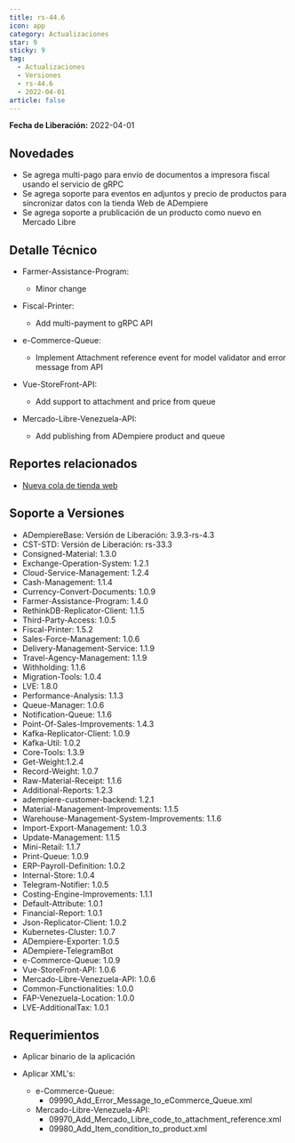 ```yaml
---
title: rs-44.6
icon: app
category: Actualizaciones
star: 9
sticky: 9
tag:
  - Actualizaciones
  - Versiones
  - rs-44.6
  - 2022-04-01
article: false
---
```


**Fecha de Liberación:** 2022-04-01

## Novedades

- Se agrega multi-pago para envío de documentos a impresora fiscal usando el servicio de gRPC
- Se agrega soporte para eventos en adjuntos y precio de productos para sincronizar datos con la tienda Web de ADempiere
- Se agrega soporte a prublicación de un producto como nuevo en Mercado Libre

## Detalle Técnico

- Farmer-Assistance-Program:
  - Minor change

- Fiscal-Printer:
  - Add multi-payment to gRPC API

- e-Commerce-Queue:
  - Implement Attachment reference event for model validator and error message from API

- Vue-StoreFront-API:
  - Add support to attachment and price from queue

- Mercado-Libre-Venezuela-API:
  - Add publishing from ADempiere product and queue

## Reportes relacionados

- [Nueva cola de tienda web](https://github.com/erpcya/Control-PROSEIN/issues/214)

## Soporte a Versiones

- ADempiereBase: Versión de Liberación: 3.9.3-rs-4.3
- CST-STD: Versión de Liberación: rs-33.3
- Consigned-Material: 1.3.0
- Exchange-Operation-System: 1.2.1
- Cloud-Service-Management: 1.2.4
- Cash-Management: 1.1.4
- Currency-Convert-Documents: 1.0.9
- Farmer-Assistance-Program: 1.4.0
- RethinkDB-Replicator-Client: 1.1.5
- Third-Party-Access: 1.0.5
- Fiscal-Printer: 1.5.2
- Sales-Force-Management: 1.0.6
- Delivery-Management-Service: 1.1.9
- Travel-Agency-Management: 1.1.9
- Withholding: 1.1.6
- Migration-Tools: 1.0.4
- LVE: 1.8.0
- Performance-Analysis: 1.1.3
- Queue-Manager: 1.0.6
- Notification-Queue: 1.1.6
- Point-Of-Sales-Improvements: 1.4.3
- Kafka-Replicator-Client: 1.0.9
- Kafka-Util: 1.0.2
- Core-Tools: 1.3.9
- Get-Weight:1.2.4
- Record-Weight: 1.0.7
- Raw-Material-Receipt: 1.1.6
- Additional-Reports: 1.2.3
- adempiere-customer-backend: 1.2.1
- Material-Management-Improvements: 1.1.5
- Warehouse-Management-System-Improvements: 1.1.6
- Import-Export-Management: 1.0.3
- Update-Management: 1.1.5
- Mini-Retail: 1.1.7
- Print-Queue: 1.0.9
- ERP-Payroll-Definition: 1.0.2
- Internal-Store: 1.0.4
- Telegram-Notifier: 1.0.5
- Costing-Engine-Improvements: 1.1.1
- Default-Attribute: 1.0.1
- Financial-Report: 1.0.1
- Json-Replicator-Client: 1.0.2
- Kubernetes-Cluster: 1.0.7
- ADempiere-Exporter: 1.0.5
- ADempiere-TelegramBot
- e-Commerce-Queue: 1.0.9
- Vue-StoreFront-API: 1.0.6
- Mercado-Libre-Venezuela-API: 1.0.6
- Common-Functionalities: 1.0.0
- FAP-Venezuela-Location: 1.0.0
- LVE-AdditionalTax: 1.0.1

## Requerimientos

- Aplicar binario de la aplicación
- Aplicar XML's:

  - e-Commerce-Queue:
    - 09990_Add_Error_Message_to_eCommerce_Queue.xml
  - Mercado-Libre-Venezuela-API:
    - 09970_Add_Mercado_Libre_code_to_attachment_reference.xml
    - 09980_Add_Item_condition_to_product.xml

